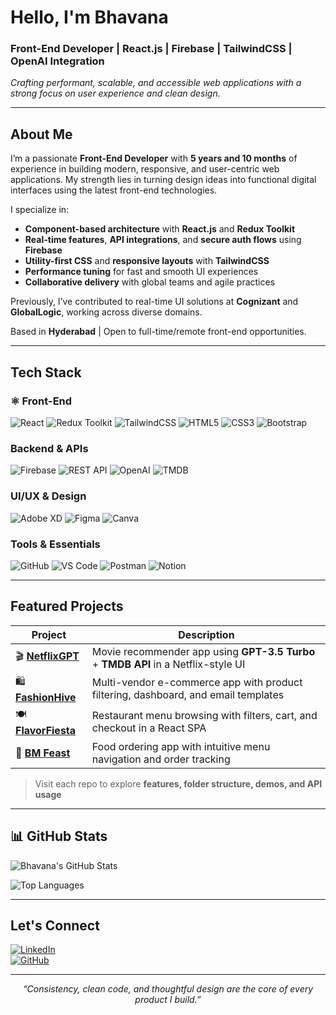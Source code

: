 # Hello, I'm Bhavana

### **Front-End Developer | React.js | Firebase | TailwindCSS | OpenAI Integration**  
*Crafting performant, scalable, and accessible web applications with a strong focus on user experience and clean design.*

---

##  About Me

I’m a passionate **Front-End Developer** with **5 years and 10 months** of experience in building modern, responsive, and user-centric web applications. My strength lies in turning design ideas into functional digital interfaces using the latest front-end technologies.

I specialize in:
- **Component-based architecture** with **React.js** and **Redux Toolkit**
- **Real-time features**, **API integrations**, and **secure auth flows** using **Firebase**
- **Utility-first CSS** and **responsive layouts** with **TailwindCSS**
- **Performance tuning** for fast and smooth UI experiences
- **Collaborative delivery** with global teams and agile practices

Previously, I’ve contributed to real-time UI solutions at **Cognizant** and **GlobalLogic**, working across diverse domains.

 Based in **Hyderabad** | Open to full-time/remote front-end opportunities.

---

##  Tech Stack

### ⚛️ Front-End
![React](https://img.shields.io/badge/-React-61DAFB?style=flat&logo=react&logoColor=white)
![Redux Toolkit](https://img.shields.io/badge/-Redux%20Toolkit-764ABC?style=flat&logo=redux)
![TailwindCSS](https://img.shields.io/badge/-TailwindCSS-38B2AC?style=flat&logo=tailwind-css)
![HTML5](https://img.shields.io/badge/-HTML5-E34F26?style=flat&logo=html5&logoColor=white)
![CSS3](https://img.shields.io/badge/-CSS3-1572B6?style=flat&logo=css3)
![Bootstrap](https://img.shields.io/badge/-Bootstrap-563D7C?style=flat&logo=bootstrap)

###  Backend & APIs
![Firebase](https://img.shields.io/badge/-Firebase-FFCA28?style=flat&logo=firebase)
![REST API](https://img.shields.io/badge/-REST%20API-6E6E6E?style=flat)
![OpenAI](https://img.shields.io/badge/-OpenAI-412991?style=flat&logo=openai)
![TMDB](https://img.shields.io/badge/-TMDB%20API-01B4E4?style=flat)

###  UI/UX & Design
![Adobe XD](https://img.shields.io/badge/-Adobe_XD-FF61F6?style=flat&logo=adobe-xd)
![Figma](https://img.shields.io/badge/-Figma-F24E1E?style=flat&logo=figma)
![Canva](https://img.shields.io/badge/-Canva-00C4CC?style=flat&logo=canva)

###  Tools & Essentials
![GitHub](https://img.shields.io/badge/-GitHub-181717?style=flat&logo=github)
![VS Code](https://img.shields.io/badge/-VSCode-007ACC?style=flat&logo=visual-studio-code)
![Postman](https://img.shields.io/badge/-Postman-FF6C37?style=flat&logo=postman)
![Notion](https://img.shields.io/badge/-Notion-000000?style=flat&logo=notion)

---

##  Featured Projects

| Project | Description |
|--------|-------------|
| 🎬 [**NetflixGPT**](https://github.com/UrstrulyBhavana/Netflix-UI-with-OpenAI-GPT-Powered-Recommendations) | Movie recommender app using **GPT-3.5 Turbo** + **TMDB API** in a Netflix-style UI |
| 🛍️ [**FashionHive**](https://github.com/UrstrulyBhavana/FashionHive-Modern-Fashion-E-Commerce-Web-App) | Multi-vendor e-commerce app with product filtering, dashboard, and email templates |
| 🍽️ [**FlavorFiesta**](https://github.com/UrstrulyBhavana/FlavorFiesta-Food-Ordering-App) | Restaurant menu browsing with filters, cart, and checkout in a React SPA |
| 🍔 [**BM Feast**](https://github.com/UrstrulyBhavana/BM-Feast-Online-Delivery-App) | Food ordering app with intuitive menu navigation and order tracking |

>  Visit each repo to explore **features, folder structure, demos, and API usage**

---

## 📊 GitHub Stats

![Bhavana's GitHub Stats](https://github-readme-stats.vercel.app/api?username=UrstrulyBhavana&show_icons=true&theme=radical&count_private=true&include_all_commits=true&cache_seconds=0&v=1)

![Top Languages](https://github-readme-stats.vercel.app/api/top-langs/?username=UrstrulyBhavana&layout=compact&theme=radical&cache_seconds=0&v=1)

---

##  Let's Connect

[![LinkedIn](https://img.shields.io/badge/-LinkedIn-0A66C2?style=flat&logo=linkedin&logoColor=white)](https://www.linkedin.com/in/bhavana-bm/)  
[![GitHub](https://img.shields.io/badge/-GitHub-181717?style=flat&logo=github)](https://github.com/UrstrulyBhavana)

---

<p align="center"><i>“Consistency, clean code, and thoughtful design are the core of every product I build.”</i></p>
